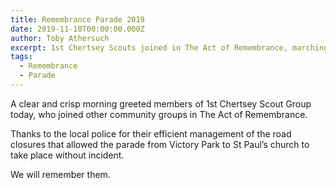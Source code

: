 ```yaml
---
title: Remembrance Parade 2019
date: 2019-11-10T00:00:00.000Z
author: Toby Athersuch
excerpt: 1st Chertsey Scouts joined in The Act of Remembrance, marching from Victory Park to St. Paul’s Church. Gratitude to local police. Lest we forget.
tags:
  - Remembrance
  - Parade
---
```


A clear and crisp morning greeted members of 1st Chertsey Scout Group today, who joined other community groups in The Act of Remembrance.

Thanks to the local police for their efficient management of the road closures that allowed the parade from Victory Park to St Paul’s church to take place without incident.

We will remember them.